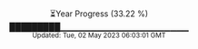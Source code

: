 <p align="center">
⏳Year Progress (33.22 %) <br>
█████████▁▁▁▁▁▁▁▁▁▁▁▁▁▁▁▁▁▁▁▁▁ <br>
<sub>Updated: Tue, 02 May 2023 06:03:01 GMT</sub>
</p>

